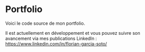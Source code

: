 # Portfolio

Voici le code source de mon portfolio.

Il est actuellement en développement et vous pouvez suivre son avancement via mes publications LinkedIn :
https://www.linkedin.com/in/florian-garcia-soto/
